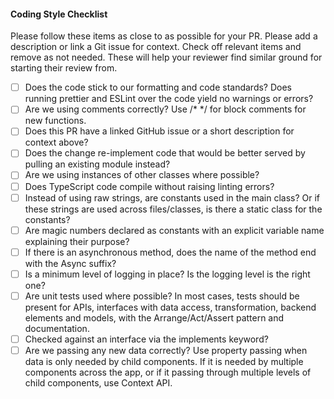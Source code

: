 #### Coding Style Checklist

Please follow these items as close to as possible for your PR. Please add a description or link a Git issue for context. Check off relevant items and remove as not needed. These will help your reviewer find similar ground for starting their review from. 

- [ ] Does the code stick to our formatting and code standards? Does running prettier and ESLint over the code yield no warnings or errors?
- [ ] Are we using comments correctly? Use /* */ for block comments for new functions.
- [ ] Does this PR have a linked GitHub issue or a short description for context above?
- [ ] Does the change re-implement code that would be better served by pulling an existing module instead?
- [ ] Are we using instances of other classes where possible? 
- [ ] Does TypeScript code compile without raising linting errors?
- [ ] Instead of using raw strings, are constants used in the main class? Or if these strings are used across files/classes, is there a static class for the constants?
- [ ] Are magic numbers declared as constants with an explicit variable name explaining their purpose? 
- [ ] If there is an asynchronous method, does the name of the method end with the Async suffix?
- [ ] Is a minimum level of logging in place? Is the logging level is the right one?
- [ ] Are unit tests used where possible? In most cases, tests should be present for APIs, interfaces with data access, transformation, backend elements and models, with the Arrange/Act/Assert pattern and documentation.
- [ ] Checked against an interface via the implements keyword?
- [ ] Are we passing any new data correctly? Use property passing when data is only needed by child components. If it is needed by multiple components across the app, or if it passing through multiple levels of child components, use Context API.
